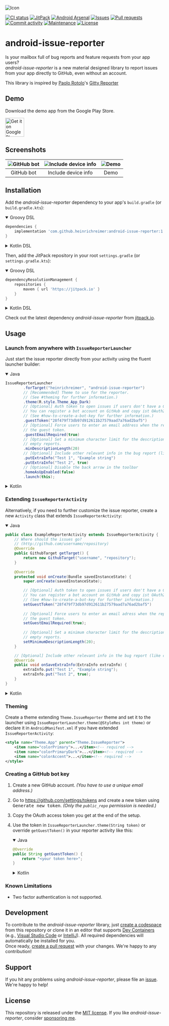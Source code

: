 ![Icon](http://i.imgur.com/CoPArlm.png)

[![CI status](https://img.shields.io/github/actions/workflow/status/heinrichreimer/android-issue-reporter/ci.yml?branch=master&style=flat-square)](https://github.com/heinrichreimer/android-issue-reporter/actions/workflows/ci.yml)
[![JitPack](https://img.shields.io/jitpack/version/com.github.heinrichreimer/android-issue-reporter?label=JitPack&style=flat-square)](https://jitpack.io/#com.github.heinrichreimer/android-issue-reporter)
[![Android Arsenal](https://img.shields.io/badge/Android%20Arsenal-android--issue--reporter-blue.svg?style=flat-square)](https://android-arsenal.com/details/1/3413)
[![Issues](https://img.shields.io/github/issues/heinrichreimer/android-issue-reporter?style=flat-square)](https://github.com/heinrichreimer/android-issue-reporter/issues)
[![Pull requests](https://img.shields.io/github/issues-pr/heinrichreimer/android-issue-reporter?style=flat-square)](https://github.com/heinrichreimer/android-issue-reporter/pulls)
[![Commit activity](https://img.shields.io/github/commit-activity/m/heinrichreimer/android-issue-reporter?style=flat-square)](https://github.com/heinrichreimer/android-issue-reporter/commits)
[![Maintenance](https://img.shields.io/maintenance/yes/2024?style=flat-square)](https://github.com/heinrichreimer/android-issue-reporter/graphs/contributors)
[![License](https://img.shields.io/github/license/heinrichreimer/android-issue-reporter?style=flat-square)](LICENSE)

# android-issue-reporter

Is your mailbox full of bug reports and feature requests from your app users? \
_android-issue-reporter_ is a new material designed library to report issues from your app directly to GitHub, even without an account.

This library is inspired by [Paolo Rotolo](https://github.com/PaoloRotolo)'s [Gitty Reporter](https://github.com/PaoloRotolo/GittyReporter)

## Demo

Download the demo app from the Google Play Store.

<a href="https://play.google.com/store/apps/details?id=com.heinrichreimersoftware.androidissuereporter.example">
	<img alt="Get it on Google Play" src="https://play.google.com/intl/en_us/badges/images/generic/en-play-badge.png" height="60" />
</a>

## Screenshots

| ![GitHub bot](http://i.imgur.com/ADkPQMo.png) | ![Include device info](http://i.imgur.com/fcFmJ5E.png) | ![Demo](http://i.imgur.com/dJYonBW.png) |
|:-:|:-:|:-:|
| GitHub bot | Include device info | Demo |

## Installation

Add the _android-issue-reporter_ dependency to your app's `build.gradle` (or `build.gradle.kts`):

<details open><summary>Groovy DSL</summary>

```gradle
dependencies {
    implementation 'com.github.heinrichreimer:android-issue-reporter:1.4.2'
}
```

</details>

<details><summary>Kotlin DSL</summary>

```kotlin
dependencies {
    implementation("com.github.heinrichreimer:android-issue-reporter:1.4.2")
}
```

</details>

Then, add the JitPack repository in your root `settings.gradle` (or `settings.gradle.kts`):

<details open><summary>Groovy DSL</summary>

```gradle
dependencyResolutionManagement {
    repositories {
        maven { url 'https://jitpack.io' }
    }
}
```

</details>

<details><summary>Kotlin DSL</summary>

```kotlin
dependencyResolutionManagement {
    repositories {
        maven(url = "https://jitpack.io")
    }
}
```

</details>

Check out the latest dependency _android-issue-reporter_ from [jitpack.io](https://jitpack.io/#com.github.heinrichreimer/android-issue-reporter).

## Usage

### Launch from anywhere with `IssueReporterLauncher`

Just start the issue reporter directly from your activity using the fluent launcher builder:

<details open><summary>Java</summary>

```java
IssueReporterLauncher
        .forTarget("heinrichreimer", "android-issue-reporter")
        // [Recommended] Theme to use for the reporter. 
        // (See #theming for further information.)
        .theme(R.style.Theme_App_Dark)
        // [Optional] Auth token to open issues if users don't have a GitHub account
        // You can register a bot account on GitHub and copy ist OAuth2 token here.
        // (See #how-to-create-a-bot-key for further information.)
        .guestToken("28f479f73db97d912611b27579aad7a76ad2baf5")
        // [Optional] Force users to enter an email address when the report is sent using
        // the guest token.
        .guestEmailRequired(true)
        // [Optional] Set a minimum character limit for the description to filter out
        // empty reports.
        .minDescriptionLength(20)
        // [Optional] Include other relevant info in the bug report (like custom variables)
        .putExtraInfo("Test 1", "Example string")
        .putExtraInfo("Test 2", true)
        // [Optional] Disable the back arrow in the toolbar
        .homeAsUpEnabled(false)
        .launch(this);
```

</details>

<details><summary>Kotlin</summary>

```kotlin
IssueReporterLauncher
        .forTarget("heinrichreimer", "android-issue-reporter")
        // [Recommended] Theme to use for the reporter. 
        // (See #theming for further information.)
        .theme(R.style.Theme_App_Dark)
        // [Optional] Auth token to open issues if users don't have a GitHub account
        // You can register a bot account on GitHub and copy ist OAuth2 token here.
        // (See #how-to-create-a-bot-key for further information.)
        .guestToken("28f479f73db97d912611b27579aad7a76ad2baf5")
        // [Optional] Force users to enter an email address when the report is sent using
        // the guest token.
        .guestEmailRequired(true)
        // [Optional] Set a minimum character limit for the description to filter out
        // empty reports.
        .minDescriptionLength(20)
        // [Optional] Include other relevant info in the bug report (like custom variables)
        .putExtraInfo("Test 1", "Example string")
        .putExtraInfo("Test 2", true)
        // [Optional] Disable the back arrow in the toolbar
        .homeAsUpEnabled(false)
        .launch(this)

```

</details>

### Extending `IssueReporterActivity`

Alternatively, if you need to further customize the issue reporter, create a new `Activity` class that extends `IssueReporterActivity`:

<details open><summary>Java</summary>

```java
public class ExampleReporterActivity extends IssueReporterActivity {
    // Where should the issues go?
    // (http://github.com/username/repository)
    @Override
    public GithubTarget getTarget() {
        return new GithubTarget("username", "repository");
    }
    
    @Override
    protected void onCreate(Bundle savedInstanceState) {
        super.onCreate(savedInstanceState);

        // [Optional] Auth token to open issues if users don't have a GitHub account
        // You can register a bot account on GitHub and copy ist OAuth2 token here.
        // (See #how-to-create-a-bot-key for further information.)
        setGuestToken("28f479f73db97d912611b27579aad7a76ad2baf5")
        
        // [Optional] Force users to enter an email adress when the report is sent using
        // the guest token.
        setGuestEmailRequired(true);
        
        // [Optional] Set a minimum character limit for the description to filter out
        // empty reports.
        setMinimumDescriptionLength(20);
    }

    // [Optional] Include other relevant info in the bug report (like custom variables)
    @Override
    public void onSaveExtraInfo(ExtraInfo extraInfo) {
        extraInfo.put("Test 1", "Example string");
        extraInfo.put("Test 2", true);
    }
}
```

</details>

<details><summary>Kotlin</summary>

```kotlin
class ExampleReporterActivity : IssueReporterActivity() {
    // Where should the issues go?
    // (http://github.com/username/repository)
    override fun getTarget(): GithubTarget {
        return GithubTarget("username", "repository")
    }
    
    override fun onCreate(savedInstanceState: Bundle?) {
        super.onCreate(savedInstanceState)

        // [Optional] Auth token to open issues if users don't have a GitHub account
        // You can register a bot account on GitHub and copy ist OAuth2 token here.
        // (See #how-to-create-a-bot-key for further information.)
        setGuestToken("28f479f73db97d912611b27579aad7a76ad2baf5")
        
        // [Optional] Force users to enter an email adress when the report is sent using
        // the guest token.
        setGuestEmailRequired(true)
        
        // [Optional] Set a minimum character limit for the description to filter out
        // empty reports.
        setMinimumDescriptionLength(20)
    }

    // [Optional] Include other relevant info in the bug report (like custom variables)
    override fun onSaveExtraInfo(extraInfo: ExtraInfo) {
        extraInfo.put("Test 1", "Example string")
        extraInfo.put("Test 2", true)
    }
}
```

</details>

### Theming
Create a theme extending `Theme.IssueReporter` theme and set it to the launcher using `IssueReporterLauncher.theme(@StyleRes int theme)` or declare it in `AndroidManifest.xml` if you have extended `IssueReporterActivity`:

```xml
<style name="Theme.App" parent="Theme.IssueReporter">
    <item name="colorPrimary">...</item><!-- required -->
    <item name="colorPrimaryDark">...</item><!-- required -->
    <item name="colorAccent">...</item><!-- required -->
</style>
```

### Creating a GitHub bot key

1.  Create a new GitHub account. _(You have to use a unique email address.)_

2.  Go to https://github.com/settings/tokens and create a new token using <kbd>Generate new token</kbd>. _(Only the `public_repo` permission is needed.)_

3.  Copy the OAuth access token you get at the end of the setup.

4.  Use the token in `IssueReporterLauncher.theme(String token)` or override `getGuestToken()` in your reporter activity like this:
    
    <details open><summary>Java</summary>

    ```java
    @Override
    public String getGuestToken() {
        return "<your token here>";
    }
    ```
    
    </details>
    
    <details><summary>Kotlin</summary>
    
    ```kotlin
    override fun getGuestToken(): String {
        return "<your token here>"
    }
    ```
    
    </details>

### Known Limitations
- Two factor authentication is not supported.

## Development

To contribute to the _android-issue-reporter_ library, just [create a codespace](https://codespaces.new/heinrichreimer/android-issue-reporter) from this repository or clone it in an editor that supports [Dev Containers](https://containers.dev/) (e.g., [Visual Studio Code](https://code.visualstudio.com/learn/develop-cloud/containers) or [IntelliJ](https://www.jetbrains.com/help/idea/connect-to-devcontainer.html)).
All required dependencies will automatically be installed for you. \
Once ready, [create a pull request](https://github.com/heinrichreimer/android-issue-reporter/compare) with your changes. We're happy to any contribution!

## Support

If you hit any problems using _android-issue-reporter_, please file an [issue](https://github.com/heinrichreimer/android-issue-reporter/issues). We're happy to help!

## License

This repository is released under the [MIT license](LICENSE).
If you like _android-issue-reporter_, consider [sponsoring me](https://github.com/sponsors/heinrichreimer).
